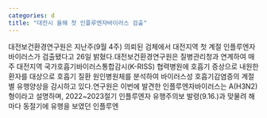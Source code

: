 ```yaml
---
categories: d
title: "대전시 올해 첫 인플루엔자바이러스 검출"
---
```

대전보건환경연구원은 지난주(9월 4주) 의뢰된 검체에서 대전지역 첫 계절 인플루엔자바이러스가 검출됐다고 26일 밝혔다.대전보건환경연구원은 질병관리청과 연계하여 매주 대전지역 국가호흡기바이러스통합감시(K-RISS) 협력병원에 호흡기 증상으로 내원한 환자를 대상으로 호흡기 질환 원인병원체를 분석하여 바이러스성 호흡기감염증의 계절별 유행양상을 감시하고 있다.연구원은 이번에 발견한 인플루엔자바이러스는 A(H3N2)형이라고 설명하며, 2022~2023절기 인플루엔자 유행주의보 발령(9.16.)과 맞물려 해마다 동절기에 유행을 보였던 인플루엔